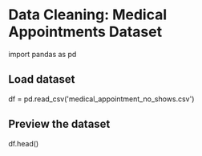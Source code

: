 # Data Cleaning: Medical Appointments Dataset

import pandas as pd

## Load dataset
df = pd.read_csv('medical_appointment_no_shows.csv')

## Preview the dataset
df.head()

